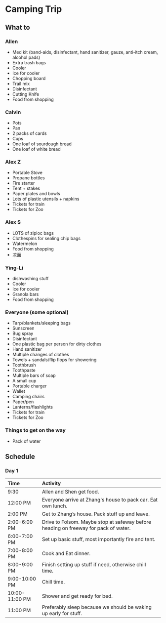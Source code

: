 # Camping Trip
## What to

### Allen
- Med kit (band-aids, disinfectant, hand sanitizer, gauze, anti-itch cream, alcohol pads)
- Extra trash bags
- Cooler
- Ice for cooler
- Chopping board
- Trail mix
- Disinfectant
- Cutting Knife
- Food from shopping

### Calvin
- Pots
- Pan
- 2 packs of cards
- Cups
- One loaf of sourdough bread
- One loaf of white bread

### Alex Z
- Portable Stove
- Propane bottles
- Fire starter
- Tent + stakes
- Paper plates and bowls
- Lots of plastic utensils + napkins
- Tickets for train
- Tickets for Zoo

### Alex S
- LOTS of ziploc bags
- Clothespins for sealing chip bags
- Watermelon
- Food from shopping
- 凉面

### Ying-Li
- dishwashing stuff
- Cooler
- Ice for cooler
- Granola bars
- Food from shopping

### Everyone (some optional)
- Tarp/blankets/sleeping bags
- Sunscreen
- Bug spray
- Disinfectant
- One plastic bag per person for dirty clothes
- Hand sanitizer
- Multiple changes of clothes 
- Towels + sandals/flip flops for showering
- Toothbrush
- Toothpaste
- Multiple bars of soap
- A small cup
- Portable charger
- Wallet
- Camping chairs
- Paper/pen
- Lanterns/flashlights
- Tickets for train
- Tickets for Zoo

### Things to get on the way
- Pack of water

## Schedule
### Day 1
| Time        | Activity    |
| :---        |:----        |
|9:30       |Allen and Shen get food.|
|12:00 PM     |Everyone arrive at Zhang's house to pack car. Eat own lunch.|
|2:00 PM      |Get to Zhang’s house. Pack stuff up and leave.|
|2:00-6:00 PM |Drive to Folsom. Maybe stop at safeway before heading on freeway for pack of water.| 
|6:00-7:00 PM |Set up basic stuff, most importantly fire and tent.|
|7:00-8:00 PM |Cook and Eat dinner.|
|8:00-9:00 PM |Finish setting up stuff if need, otherwise chill time.|
|9:00-10:00 PM|Chill time.|
|10:00-11:00 PM|Shower and get ready for bed.|
|11:00 PM     |Preferably sleep because we should be waking up early for stuff.|








